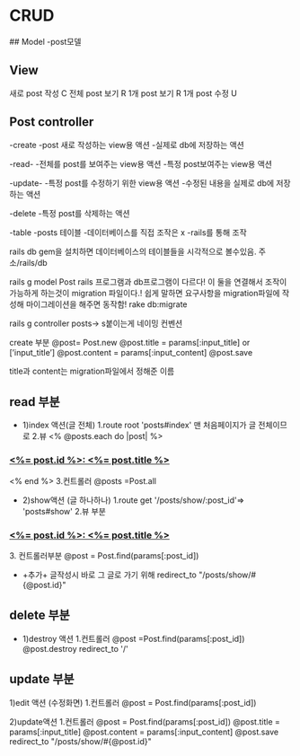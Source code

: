 # CRUD
<rails>
## Model
-post모델

## View
새로 post 작성 C
전체 post 보기 R
1개 post 보기 R
1개 post 수정 U

## Post controller
-create
-post 새로 작성하는 view용 액션
-실제로 db에 저장하는 액션

-read-
-전체를 post를 보여주는 view용 액션
-특정 post보여주는 view용 액션

-update-
-특정 post를 수정하기 위한 view용 액션
-수정된 내용을 실제로 db에 저장하는 액션

-delete
-특정 post를 삭제하는 액션


<database>
-table
-posts 테이블
-데이터베이스를 직접 조작은 x
-rails를 통해 조작

rails db gem을 설치하면 데이터베이스의 테이블들을
시각적으로 볼수있음. 
주소/rails/db

rails g model Post
rails 프로그램과 db프로그램이 다르다! 이 둘을 연결해서 조작이 가능하게
하는것이 migration 파일이다.!
쉽게 말하면 요구사항을 migration파일에 작성해 마이그레이션을 해주면 동작함!
rake db:migrate

rails g controller posts-> s붙이는게 네이밍 컨벤션

create 부분
@post= Post.new
@post.title = params[:input_title] or [’input_title’]
@post.content = params[:input_content] 
@post.save

title과 content는 migration파일에서 정해준 이름



## read 부분
+ 1)index 액션(글 전체)
1.route
root 'posts#index' 맨 처음페이지가 글 전체이므로
2.뷰
<% @posts.each do |post| %>
<h3><a href="/posts/show/<%= post.id%>"><%= post.id %>: <%= post.title %></a></h3>
<% end %>
3.컨트롤러
@posts =Post.all

+ 2)show액션 (글 하나하나)
1.route
get '/posts/show/:post_id'=> 'posts#show'
2.뷰 부분
<h3><a href="/posts/show/<%= post.id%>"><%= post.id %>: <%= post.title %></a></h3>
3. 컨트롤러부분
@post = Post.find(params[:post_id])

+ +추가+ 글작성시 바로 그 글로 가기 위해
redirect_to "/posts/show/#{@post.id}"

## delete 부분
+ 1)destroy 액션
1.컨트롤러
@post =Post.find(params[:post_id])
@post.destroy
redirect_to '/'

## update 부분
1)edit 액션 (수정화면)
1.컨트롤러 
@post = Post.find(params[:post_id])

2)update액션
1.컨트롤러 
@post = Post.find(params[:post_id])
@post.title = params[:input_title]
@post.content = params[:input_content]
@post.save
redirect_to "/posts/show/#{@post.id}"
